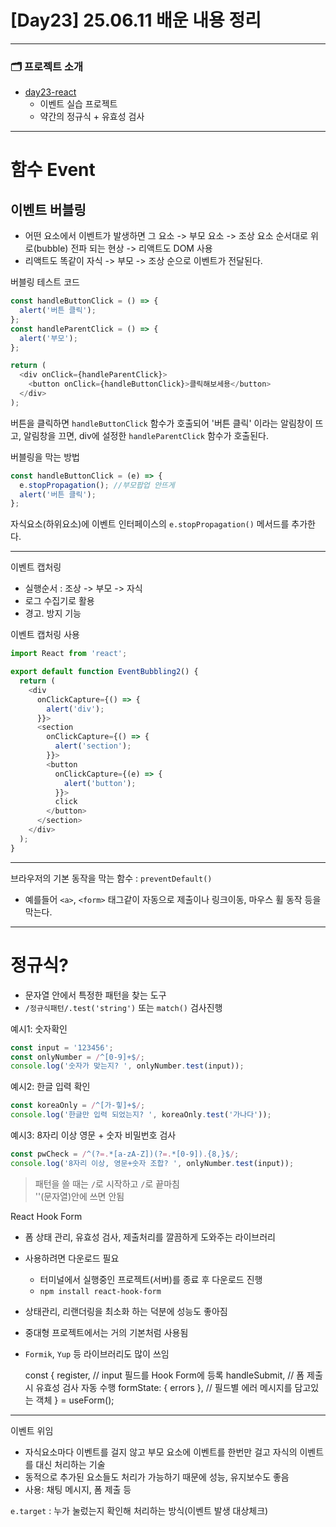 # [Day23] 25.06.11 배운 내용 정리

---

### 🗂️ 프로젝트 소개

- [day23-react](./day23-react/)
  - 이벤트 실습 프로젝트
  - 약간의 정규식 + 유효성 검사

---

# 함수 Event

## 이벤트 버블링

- 어떤 요소에서 이벤트가 발생하면 그 요소 -> 부모 요소 -> 조상 요소 순서대로 위로(bubble) 전파 되는 현상
  -> 리액트도 DOM 사용
- 리액트도 똑같이 자식 -> 부모 -> 조상 순으로 이벤트가 전달된다.

버블링 테스트 코드

```js
const handleButtonClick = () => {
  alert('버튼 클릭');
};
const handleParentClick = () => {
  alert('부모');
};

return (
  <div onClick={handleParentClick}>
    <button onClick={handleButtonClick}>클릭해보세용</button>
  </div>
);
```

버튼을 클릭하면 `handleButtonClick` 함수가 호출되어 '버튼 클릭' 이라는 알림창이 뜨고,
알림창을 끄면, div에 설정한 `handleParentClick` 함수가 호출된다.

버블링을 막는 방법

```js
const handleButtonClick = (e) => {
  e.stopPropagation(); //부모팝업 안뜨게
  alert('버튼 클릭');
};
```

자식요소(하위요소)에 이벤트 인터페이스의 `e.stopPropagation()` 메서드를 추가한다.

---

이벤트 캡처링

- 실행순서 : 조상 -> 부모 -> 자식
- 로그 수집기로 활용
- 경고. 방지 기능

이벤트 캡처링 사용

```js
import React from 'react';

export default function EventBubbling2() {
  return (
    <div
      onClickCapture={() => {
        alert('div');
      }}>
      <section
        onClickCapture={() => {
          alert('section');
        }}>
        <button
          onClickCapture={(e) => {
            alert('button');
          }}>
          click
        </button>
      </section>
    </div>
  );
}
```

---

브라우저의 기본 동작을 막는 함수 : `preventDefault()`

- 예를들어 `<a>`, `<form>` 태그같이 자동으로 제출이나 링크이동, 마우스 휠 동작 등을 막는다.

---

# 정규식?

- 문자열 안에서 특정한 패턴을 찾는 도구
- `/정규식패턴/.test('string')` 또는 `match()` 검사진행

예시1: 숫자확인

```js
const input = '123456';
const onlyNumber = /^[0-9]+$/;
console.log('숫자가 맞는지? ', onlyNumber.test(input));
```

예시2: 한글 입력 확인

```js
const koreaOnly = /^[가-힣]+$/;
console.log('한글만 입력 되었는지? ', koreaOnly.test('가나다'));
```

예시3: 8자리 이상 영문 + 숫자 비밀번호 검사

```js
const pwCheck = /^(?=.*[a-zA-Z])(?=.*[0-9]).{8,}$/;
console.log('8자리 이상, 영문+숫자 조합? ', onlyNumber.test(input));
```

> 패턴을 쓸 때는 `/`로 시작하고 `/`로 끝마침  
> ''(문자열)안에 쓰면 안됨

React Hook Form

- 폼 상태 관리, 유효성 검사, 제출처리를 깔끔하게 도와주는 라이브러리
- 사용하려면 다운로드 필요
  - 터미널에서 실행중인 프로젝트(서버)를 종료 후 다운로드 진행
  - `npm install react-hook-form`
- 상태관리, 리랜더링을 최소화 하는 덕분에 성능도 좋아짐
- 중대형 프로젝트에서는 거의 기본처럼 사용됨
- `Formik`, `Yup` 등 라이브러리도 많이 쓰임

  const {
  register, // input 필드를 Hook Form에 등록
  handleSubmit, // 폼 제출시 유효성 검사 자동 수행
  formState: { errors }, // 필드별 에러 메시지를 담고있는 객체
  } = useForm();

---

이벤트 위임

- 자식요소마다 이벤트를 걸지 않고 부모 요소에 이벤트를 한번만 걸고 자식의 이벤트를 대신 처리하는 기술
- 동적으로 추가된 요소들도 처리가 가능하기 때문에 성능, 유지보수도 좋음
- 사용: 채팅 메시지, 폼 제출 등

`e.target` : 누가 눌렀는지 확인해 처리하는 방식(이벤트 발생 대상체크)
